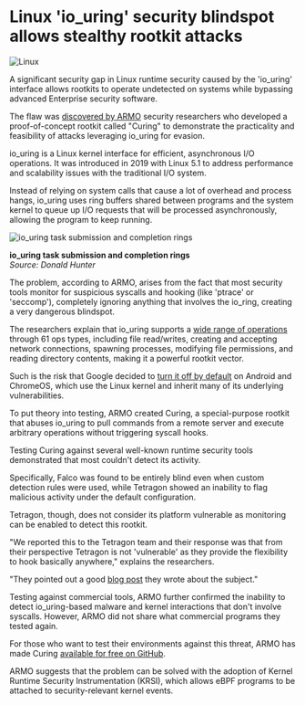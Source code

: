 # Linux 'io_uring' security blindspot allows stealthy rootkit attacks

![Linux](https://www.bleepstatic.com/content/hl-images/2024/11/27/Linux-bootkit.jpg)

A significant security gap in Linux runtime security caused by the 'io\_uring' interface allows rootkits to operate undetected on systems while bypassing advanced Enterprise security software.

The flaw was [discovered by ARMO](https://www.armosec.io/blog/io%5Furing-rootkit-bypasses-linux-security/) security researchers who developed a proof-of-concept rootkit called "Curing" to demonstrate the practicality and feasibility of attacks leveraging io\_uring for evasion.

io\_uring is a Linux kernel interface for efficient, asynchronous I/O operations. It was introduced in 2019 with Linux 5.1 to address performance and scalability issues with the traditional I/O system.

Instead of relying on system calls that cause a lot of overhead and process hangs, io\_uring uses ring buffers shared between programs and the system kernel to queue up I/O requests that will be processed asynchronously, allowing the program to keep running.

![io_uring task submission and completion rings](https://www.bleepstatic.com/images/news/u/1220909/2025/April/circles.jpg)

**io\_uring task submission and completion rings**  
_Source: Donald Hunter_

The problem, according to ARMO, arises from the fact that most security tools monitor for suspicious syscalls and hooking (like 'ptrace' or 'seccomp'), completely ignoring anything that involves the io\_ring, creating a very dangerous blindspot.

The researchers explain that io\_uring supports a [wide range of operations](https://developers.redhat.com/articles/2023/04/12/why-you-should-use-iouring-network-io) through 61 ops types, including file read/writes, creating and accepting network connections, spawning processes, modifying file permissions, and reading directory contents, making it a powerful rootkit vector.

Such is the risk that Google decided to [turn it off by default](https://security.googleblog.com/2023/06/learnings-from-kctf-vrps-42-linux.html) on Android and ChromeOS, which use the Linux kernel and inherit many of its underlying vulnerabilities.

To put theory into testing, ARMO created Curing, a special-purpose rootkit that abuses io\_uring to pull commands from a remote server and execute arbitrary operations without triggering syscall hooks.

Testing Curing against several well-known runtime security tools demonstrated that most couldn't detect its activity.

Specifically, Falco was found to be entirely blind even when custom detection rules were used, while Tetragon showed an inability to flag malicious activity under the default configuration.

Tetragon, though, does not consider its platform vulnerable as monitoring can be enabled to detect this rootkit.

"We reported this to the Tetragon team and their response was that from their perspective Tetragon is not 'vulnerable' as they provide the flexibility to hook basically anywhere," explains the researchers.

"They pointed out a good [blog post](https://isovalent.com/blog/post/file-monitoring-with-ebpf-and-tetragon-part-1/) they wrote about the subject."

Testing against commercial tools, ARMO further confirmed the inability to detect io\_uring-based malware and kernel interactions that don't involve syscalls. However, ARMO did not share what commercial programs they tested again.

For those who want to test their environments against this threat, ARMO has made Curing [available for free on GitHub](https://github.com/armosec/curing).

ARMO suggests that the problem can be solved with the adoption of Kernel Runtime Security Instrumentation (KRSI), which allows eBPF programs to be attached to security-relevant kernel events.